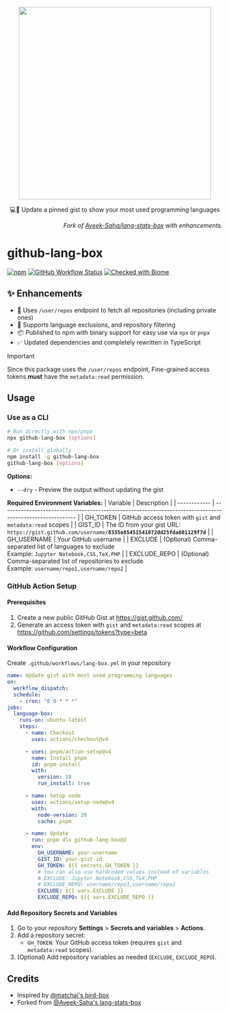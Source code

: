 <p align="center">
  <img width="450" src="https://user-images.githubusercontent.com/31800695/138593031-536f9b8c-714c-4c4f-8725-63ea105fcca0.png">
  <p align="center">💻📌 Update a pinned gist to show your most used programming languages</p>
  <p align="right"><i>
  Fork of <a href="https://github.com/Aveek-Saha/lang-stats-box">Aveek-Saha/lang-stats-box</a> with enhancements.
  </i></p>
</p>

# github-lang-box
[![npm](https://img.shields.io/npm/v/github-activity-box.svg?style=flat-square&color=444)](https://www.npmjs.com/package/github-lang-box)
[![GitHub Workflow Status](https://img.shields.io/github/actions/workflow/status/maxchang3/github-lang-box/ci.yml?style=flat-square&label=CI)](https://github.com/maxchang3/github-lang-box/actions)
[![Checked with Biome](https://img.shields.io/badge/Checked_with-Biome-60a5fa?style=flat-square&logo=biome)](https://biomejs.dev)

## ✨ Enhancements

- 🔑 Uses `/user/repos` endpoint to fetch all repositories (including private ones)
- 🎨 Supports language exclusions, and repository filtering
- 📦 Published to npm with binary support for easy use via `npx` or `pnpx`
- ✅ Updated dependencies and completely rewritten in TypeScript

> [!important]
> Since this package uses the `/user/repos` endpoint, Fine-grained access tokens **must** have the `metadata:read` permission.

## Usage

### Use as a CLI

```bash
# Run directly with npx/pnpx
npx github-lang-box [options]

# Or install globally
npm install -g github-lang-box
github-lang-box [options]
```

**Options:**
- `--dry` - Preview the output without updating the gist

**Required Environment Variables:**
| Variable     | Description                                                                                               |
| ------------ | --------------------------------------------------------------------------------------------------------- |
| GH_TOKEN     | GitHub access token with `gist` and `metadata:read` scopes                                                |
| GIST_ID      | The ID from your gist URL: <br> `https://gist.github.com/username/`**`8335e85451541072dd25fda601129f7d`** |
| GH_USERNAME  | Your GitHub username                                                                                      |
| EXCLUDE      | (Optional) Comma-separated list of languages to exclude <br> Example: `Jupyter Notebook,CSS,TeX,PHP`      |
| EXCLUDE_REPO | (Optional) Comma-separated list of repositories to exclude <br> Example: `username/repo1,username/repo2`  |

### GitHub Action Setup

#### Prerequisites

1. Create a new public GitHub Gist at https://gist.github.com/
2. Generate an access token with `gist` and `metadata:read` scopes at https://github.com/settings/tokens?type=beta

#### Workflow Configuration

Create `.github/workflows/lang-box.yml` in your repository

```yaml
name: Update gist with most used programming languages
on:
  workflow_dispatch:
  schedule:
    - cron: "0 0 * * *"
jobs:
  language-box:
    runs-on: ubuntu-latest
    steps:
      - name: Checkout
        uses: actions/checkout@v4

      - uses: pnpm/action-setup@v4
        name: Install pnpm
        id: pnpm-install
        with:
          version: 10
          run_install: true

      - name: Setup node
        uses: actions/setup-node@v4
        with:
          node-version: 20
          cache: pnpm

      - name: Update
        run: pnpm dlx github-lang-box@2
        env:
          GH_USERNAME: your-username
          GIST_ID: your-gist-id
          GH_TOKEN: ${{ secrets.GH_TOKEN }}
          # You can also use hardcoded values instead of variables
          # EXCLUDE: Jupyter Notebook,CSS,TeX,PHP
          # EXCLUDE_REPO: username/repo1,username/repo2
          EXCLUDE: ${{ vars.EXCLUDE }}
          EXCLUDE_REPO: ${{ vars.EXCLUDE_REPO }}
```

#### Add Repository Secrets and Variables

1. Go to your repository **Settings** > **Secrets and variables** > **Actions**.
2. Add a repository secret:
   - `GH_TOKEN`: Your GitHub access token (requires `gist` and `metadata:read` scopes).
3. (Optional) Add repository variables as needed (`EXCLUDE`, `EXCLUDE_REPO`).

  
## Credits

- Inspired by [@matchai's bird-box](https://github.com/matchai/bird-box)
- Forked from [@Aveek-Saha's lang-stats-box](https://github.com/Aveek-Saha/lang-stats-box)
